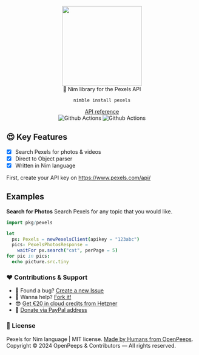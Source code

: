 <p align="center">
  <img src="https://github.com/openpeeps/pexels-nim/blob/main/.github/pexels.png" width="210px"><br>
  👑 Nim library for the Pexels API
</p>

<p align="center">
  <code>nimble install pexels</code>
</p>

<p align="center">
  <a href="https://github.com/">API reference</a><br>
  <img src="https://github.com/openpeeps/pexels-nim/workflows/test/badge.svg" alt="Github Actions">  <img src="https://github.com/openpeeps/pexels-nim/workflows/docs/badge.svg" alt="Github Actions">
</p>

## 😍 Key Features
- [x] Search Pexels for photos & videos
- [x] Direct to Object parser
- [x] Written in Nim language

First, create your API key on https://www.pexels.com/api/

## Examples
**Search for Photos**
Search Pexels for any topic that you would like.

```nim
import pkg/pexels

let
  px: Pexels = newPexelsClient(apikey = "123abc")
  pics: PexelsPhotosResponse =
    waitFor px.search("cat", perPage = 5)
for pic in pics:
  echo picture.src.tiny
```


### ❤ Contributions & Support
- 🐛 Found a bug? [Create a new Issue](/issues)
- 👋 Wanna help? [Fork it!](/fork)
- 😎 [Get €20 in cloud credits from Hetzner](https://hetzner.cloud/?ref=Hm0mYGM9NxZ4)
- 🥰 [Donate via PayPal address](https://www.paypal.com/donate/?hosted_button_id=RJK3ZTDWPL55C)

### 🎩 License
Pexels for Nim language | MIT license. [Made by Humans from OpenPeeps](https://github.com/openpeeps).<br>
Copyright &copy; 2024 OpenPeeps & Contributors &mdash; All rights reserved.
